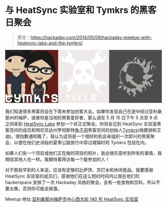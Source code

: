 # 与 HeatSync 实验室和 Tymkrs 的黑客日聚会

> 原文：<https://hackaday.com/2014/05/09/hackaday-meetup-with-heatsync-labs-and-the-tymkrs/>

![hackaday-meetup-tymkrs-hsl](img/33b312a235595e1967f8cb5b13f97483.png)

我们知道很多黑客将会在下周末参加创客大会。如果你发现自己在途中经过亚利桑那州的梅萨，或者你是当地的黑客爱好者，那么请在 5 月 15 日下午 5 点至 9 点之间来到 [HeatSync Labs](http://www.heatsynclabs.org/) 参加一个非正式聚会。你将会见到 HeatSync 实验室黑客空间的成员和明尼苏达州罗彻斯特[兔子洞](http://tymkrs.com/rabbithole/)黑客空间的创始人[Tymkrs](http://tymkrs.com/)(络腮胡和艾迪)。很抱歉通知晚了，我认为这将是一个很好的机会来组织一次即兴的黑客聚会，以便在他们史诗般的夏季公路旅行中穿过城镇时将 Tymkrs 包括在内。

如果人们有一个项目或他们正在做的项目的照片，我会很乐意听到所有的事情，我相信其他人也一样。我期待着拜访每一个能参加的人！

对于那些早到的人来说，应该有足够的比萨饼、苏打水和休闲食品。我要感谢 HeatSync 实验室的成员们，感谢他们在这么短的时间内让我在他们的 hackerspace 安排了一次 Hackaday 风格的聚会。会有一些食物和饮料，所以不要太晚，否则你可能会挨饿。

Meetup 地址:[亚利桑那州梅萨市中心西大街 140 号 HeatSync 实验室](http://goo.gl/maps/5oo83)
